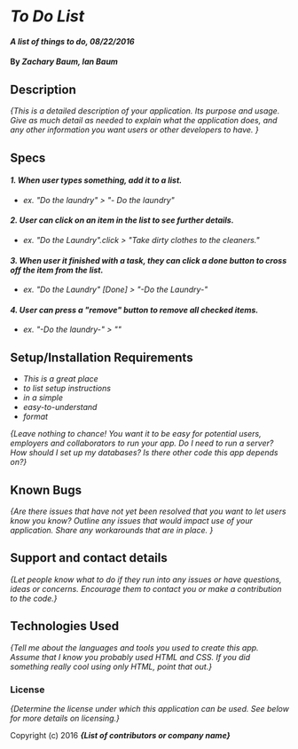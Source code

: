 
# _To Do List_

#### _A list of things to do, 08/22/2016_

#### By _**Zachary Baum, Ian Baum**_

## Description

_{This is a detailed description of your application. Its purpose and usage.  Give as much detail as needed to explain what the application does, and any other information you want users or other developers to have. }_

## Specs

#### _1. When user types something, add it to a list._

* _ex. "Do the laundry" > "- Do the laundry"_

#### _2. User can click on an item in the list to see further details._

* _ex. "Do the Laundry".click > "Take dirty clothes to the cleaners."_

#### _3. When user it finished with a task, they can click a done button to cross off the item from the list._

* _ex. "Do the Laundry" [Done] > "-Do the Laundry-"_

#### _4. User can press a "remove" button to remove all checked items._

* _ex. "-Do the laundry-" > ""_

## Setup/Installation Requirements

* _This is a great place_
* _to list setup instructions_
* _in a simple_
* _easy-to-understand_
* _format_

_{Leave nothing to chance! You want it to be easy for potential users, employers and collaborators to run your app. Do I need to run a server? How should I set up my databases? Is there other code this app depends on?}_

## Known Bugs

_{Are there issues that have not yet been resolved that you want to let users know you know?  Outline any issues that would impact use of your application.  Share any workarounds that are in place. }_

## Support and contact details

_{Let people know what to do if they run into any issues or have questions, ideas or concerns.  Encourage them to contact you or make a contribution to the code.}_

## Technologies Used

_{Tell me about the languages and tools you used to create this app. Assume that I know you probably used HTML and CSS. If you did something really cool using only HTML, point that out.}_

### License

*{Determine the license under which this application can be used.  See below for more details on licensing.}*

Copyright (c) 2016 **_{List of contributors or company name}_**
